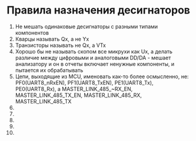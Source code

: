 # Правила назначения десигнаторов

1. Не мешать одинаковые десигнаторы с разными типами компонентов
1. Кварцы называть Qx, а не Yx
1. Транзисторы называть не Qx, а VTx
1. Хорошо бы не называть скопом все микрухи как Ux, а делать различие между цифровыми и аналоговыми DD/DA - мешает анализатору и он в отчеты включает ненужные компоненты, и пытается их обрабатывать
1. Цепи, выходящие из MCU, именовать как-то более осмысленно, не: PF0(UART8_nRxEN), PF1(UART8_TxEN), PE1(UART8_Tx), PE0(UART8_Rx), а MASTER_LINK_485_~RX_EN, MASTER_LINK_485_TX_EN, MASTER_LINK_485_RX, MASTER_LINK_485_TX
1. 
1. 
1. 
1. 
1. 


